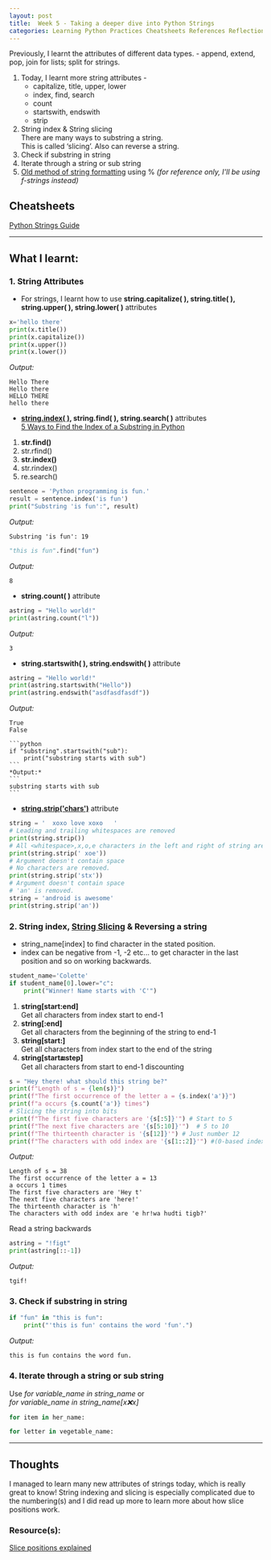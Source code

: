 ```yaml
---
layout: post
title:  Week 5 - Taking a deeper dive into Python Strings
categories: Learning Python Practices Cheatsheets References Reflections
---
```


Previously, I learnt the attributes of different data types. - append, extend, pop, join for lists; split for strings.  

1. Today, I learnt more string attributes -  
    - capitalize, title, upper, lower  
    - index, find, search 
    - count  
    - startswith, endswith  
    - strip  
2. String index & String slicing  
There are many ways to substring a string.  
This is called ‘slicing’. Also can reverse a string. 
3. Check if substring in string  
4. Iterate through a string or sub string  
5. [Old method of string formatting](https://www.learnpython.org/en/String_Formatting) using % *(for reference only, I'll be using f-strings instead)*

## Cheatsheets

[Python Strings Guide](https://www.programiz.com/python-programming/methods/string/index)

---

## What I learnt:  

### 1. String Attributes  
- For strings, I learnt how to use **string.capitalize( ), string.title( ), string.upper( ), string.lower( )** attributes
```python
x='hello there'
print(x.title())
print(x.capitalize())
print(x.upper())
print(x.lower())
```  
*Output:*
```
Hello There
Hello there
HELLO THERE
hello there
```

- **[string.index( )](https://www.programiz.com/python-programming/methods/string/index), string.find( ), string.search( )** attributes  
[5 Ways to Find the Index of a Substring in Python](https://betterprogramming.pub/5-ways-to-find-the-index-of-a-substring-in-python-13d5293fc76d)    
1. **str.find()**  
2. str.rfind()  
3. **str.index()**  
4. str.rindex()  
5. re.search()  
```python
sentence = 'Python programming is fun.'
result = sentence.index('is fun')
print("Substring 'is fun':", result)
```  
*Output:*
```
Substring 'is fun': 19
```  
```python
"this is fun".find("fun")
```  
*Output:*
```
8
```
- **string.count( )** attribute  
```python
astring = "Hello world!"
print(astring.count("l"))
```  
*Output:*
```
3
```
- **string.startswith( ), string.endswith( )** attribute  
```python
astring = "Hello world!"
print(astring.startswith("Hello"))
print(astring.endswith("asdfasdfasdf"))
```  
_Output:_
```
True
False
```  

    ```python
    if "substring".startswith("sub"):
        print("substring starts with sub")
    ```  
    *Output:*
    ```
    substring starts with sub
    ```
- **[string.strip('chars')](https://www.programiz.com/python-programming/methods/string/strip)** attribute  
```python
string = '  xoxo love xoxo   '
# Leading and trailing whitespaces are removed
print(string.strip())
# All <whitespace>,x,o,e characters in the left and right of string are removed
print(string.strip(' xoe'))
# Argument doesn't contain space
# No characters are removed.
print(string.strip('stx'))
# Argument doesn't contain space
# 'an' is removed.
string = 'android is awesome'
print(string.strip('an'))
```  

### 2. String index, [String Slicing](https://www.freecodecamp.org/news/how-to-substring-a-string-in-python/) & Reversing a string
- string_name[index] to find character in the stated position.  
- index can be negative from -1, -2 etc... to get character in the last position and so on working backwards.  
```python
student_name='Colette'
if student_name[0].lower="c":
    print("Winner! Name starts with 'C'")
```
1. **string[start:end]**  
Get all characters from index start to end-1
2. **string[:end]**  
Get all characters from the beginning of the string to end-1
3. **string[start:]**  
Get all characters from index start to the end of the string
4. **string[start:end:step]**  
Get all characters from start to end-1 discounting  
```python
s = "Hey there! what should this string be?"
print(f"Length of s = {len(s)}")
print(f"The first occurrence of the letter a = {s.index('a')}")
print(f"a occurs {s.count('a')} times")
# Slicing the string into bits
print(f"The first five characters are '{s[:5]}'") # Start to 5
print(f"The next five characters are '{s[5:10]}'")  # 5 to 10
print(f"The thirteenth character is '{s[12]}'") # Just number 12
print(f"The characters with odd index are '{s[1::2]}'") #(0-based indexing)
```  
_Output:_
```
Length of s = 38
The first occurrence of the letter a = 13
a occurs 1 times
The first five characters are 'Hey t'
The next five characters are 'here!'
The thirteenth character is 'h'
The characters with odd index are 'e hr!wa hudti tigb?'
```  
Read a string backwards
```python
astring = "!figt"
print(astring[::-1])
```  
_Output:_
```
tgif!
```  

### 3. Check if substring in string
```python
if "fun" in "this is fun":
    print("'this is fun' contains the word 'fun'.")
```  
_Output:_
```
this is fun contains the word fun.
```  

### 4. Iterate through a string or sub string  
Use *for variable_name in string_name* or  
*for variable_name in string_name[x:x:x]*  
```python
for item in her_name:
```
```python
for letter in vegetable_name:
```


---

## Thoughts

I managed to learn many new attributes of strings today, which is really great to know! String indexing and slicing is especially complicated due to the numbering(s) and I did read up more to learn more about how slice positions work.

### Resource(s):
[Slice positions explained](https://stackoverflow.com/questions/509211/understanding-slice-notation)  